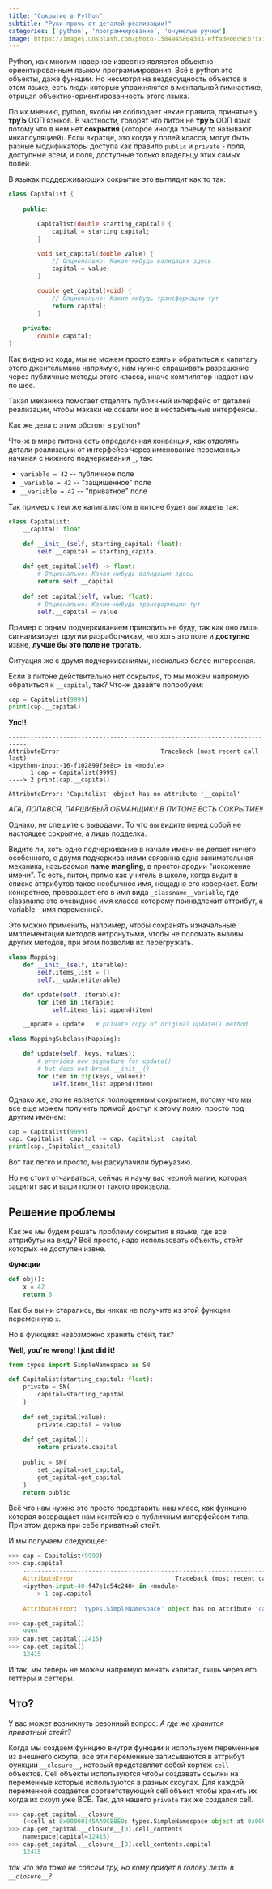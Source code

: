 ```yaml
---
title: "Сокрытие в Python"
subtitle: "Руки прочь от деталей реализации!"
categories: ['python', 'программирование', 'очумелые ручки']
image: https://images.unsplash.com/photo-1584945804383-effade06c9cb?ixid=MnwxMjA3fDB8MHxwaG90by1wYWdlfHx8fGVufDB8fHx8&ixlib=rb-1.2.1&auto=format&fit=crop&w=1050&q=80
---
```


Python, как многим наверное известно является объектно-ориентированным языком программирования.
Всё в python это объекты, даже функции. Но несмотря на вездесущность объектов в этом языке,
есть люди которые упражняются в ментальной гимнастике, отрицая объектно-ориентированность этого языка.

По их мнению, python, якобы не соблюдает некие правила, принятые у **труЪ** ООП языков.
В частности, говорят что питон не **труЪ** ООП язык потому что в нем нет **сокрытия**
(которое иногда почему то называют инкапсуляцией).
Если вкратце, это когда у полей класса, могут быть разные модификаторы доступа
как правило `public` и `private` - поля, доступные всем, и поля, доступные только владельцу этих самых полей.

В языках поддерживающих сокрытие это выглядит как то так:

```cpp
class Capitalist {
    
    public:

        Capitalist(double starting_capital) {
            capital = starting_capital;
        }

        void set_capital(double value) {
            // Опционально: Какая-нибудь валидация здесь
            capital = value;
        }

        double get_capital(void) {
            // Опционально: Какие-нибудь трансформации тут
            return capital;
        }
    
    private:
        double capital;
}
```

Как видно из кода, мы не можем просто взять и обратиться к капиталу этого джентельмана напрямую,
нам нужно спрашивать разрешение через публичные методы этого класса, иначе компилятор надает нам по шее.

Такая механика помогает отделять публичный интерфейс от деталей реализации, чтобы макаки не совали
нос в нестабильные интерфейсы.

Как же дела с этим обстоят в python?

Что-ж в мире питона есть определенная конвенция, как отделять детали реализации от интерфейса
через именование переменных начиная с нижнего подчеркивания `_`, так:

- `variable = 42` -- публичное поле
- `_variable = 42` -- "защищенное" поле
- `__variable = 42` -- "приватное" поле

Так пример с тем же капиталистом в питоне будет выглядеть так:

```python
class Capitalist:
    __capital: float

    def __init__(self, starting_capital: float):
        self.__capital = starting_capital
    
    def get_capital(self) -> float:
        # Опционально: Какая-нибудь валидация здесь
        return self.__capital
    
    def set_capital(self, value: float):
        # Опционально: Какие-нибудь трансформации тут
        self.__capital = value
```

Пример с одним подчеркиванием приводить не буду,
так как оно лишь сигнализирует другим разработчикам,
что хоть это поле и **доступно** извне, **лучше бы это поле не трогать**.

Ситуация же с двумя подчеркиваниями, несколько более интересная.

Если в питоне действительно нет сокрытия, то мы можем напрямую обратиться
к `__capital`, так? Что-ж давайте попробуем:

```python
cap = Capitalist(9999)
print(cap.__capital)
```

**Упс!!**

```
---------------------------------------------------------------------------
AttributeError                            Traceback (most recent call last)
<ipython-input-16-f102899f3e8c> in <module>
      1 cap = Capitalist(9999)
----> 2 print(cap.__capital)

AttributeError: 'Capitalist' object has no attribute '__capital'
```

*АГА, ПОПАВСЯ, ПАРШИВЫЙ ОБМАНЩИК!! В ПИТОНЕ ЕСТЬ СОКРЫТИЕ!!*

Однако, не спешите с выводами. То что вы видите перед собой не настоящее сокрытие,
а лишь подделка.

Видите ли, хоть одно подчеркивание в начале имени не делает ничего особенного, с
двумя подчеркиваниями связанна одна занимательная механика, называемая **name mangling**,
в простонародии "искажение имени".
То есть, питон, прямо как учитель в школе, когда видит в списке аттрибутов такое необычное имя,
нещадно его коверкает. Если конкретнее, превращает его в имя вида `_classname__variable`, где
classname это очевидное имя класса которому принадлежит аттрибут, а variable - имя переменной.

Это можно применить, например, чтобы сохранять изначальные имплементации методов нетронутыми,
чтобы не поломать вызовы других методов, при этом позволив их перегружать.

```python
class Mapping:
    def __init__(self, iterable):
        self.items_list = []
        self.__update(iterable)

    def update(self, iterable):
        for item in iterable:
            self.items_list.append(item)

    __update = update   # private copy of original update() method

class MappingSubclass(Mapping):

    def update(self, keys, values):
        # provides new signature for update()
        # but does not break __init__()
        for item in zip(keys, values):
            self.items_list.append(item)
```

Однако же, это не является полноценным сокрытием, потому что мы все еще можем
получить прямой доступ к этому полю, просто под другим именем:

```python
cap = Capitalist(9999)
cap._Capitalist__capital -= cap._Capitalist__capital
print(cap._Capitalist__capital)
```

Вот так легко и просто, мы раскулачили буржуазию.

Но не стоит отчаиваться, сейчас я научу вас черной магии, которая
защитит вас и ваши поля от такого произвола.

## Решение проблемы

Как же мы будем решать проблему сокрытия в языке, где все аттрибуты на виду?
Всё просто, надо использовать объекты, стейт которых не доступен извне.

**Функции**

```python
def obj():
    x = 42
    return 0
```

Как бы вы ни старались, вы никак не получите из этой функции переменную `x`.

Но в функциях невозможно хранить стейт, так?

**Well, you're wrong! I just did it!**

```python
from types import SimpleNamespace as SN

def Capitalist(starting_capital: float):
    private = SN(
        capital=starting_capital
    )
    
    def set_capital(value):
        private.capital = value
    
    def get_capital():
        return private.capital
    
    public = SN(
        set_capital=set_capital,
        get_capital=get_capital
    )
    return public
```

Всё что нам нужно это просто представить наш класс, как функцию
которая возвращает нам контейнер с публичным интерфейсом типа.
При этом держа при себе приватный стейт.

И мы получаем следующее:

```python
>>> cap = Capitalist(9999)
>>> cap.capital
    ---------------------------------------------------------------------------
    AttributeError                            Traceback (most recent call last)
    <ipython-input-40-f47e1c54c240> in <module>
    ----> 1 cap.capital
    
    AttributeError: 'types.SimpleNamespace' object has no attribute 'capital'
    
>>> cap.get_capital()
    9999
>>> cap.set_capital(12415)
>>> cap.get_capital()
    12415
```

И так, мы теперь не можем напрямую менять капитал, лишь через его геттеры и сеттеры.

## Что?

У вас может возникнуть резонный вопрос: _А где же хранится приватный стейт?_

Когда мы создаем функцию внутри функции и используем переменные из внешнего
скоупа, все эти переменные записываются в аттрибут функции
`__closure__`, который представляет собой кортеж `cell` объектов.
Cell объекты используются чтобы создавать ссылки на переменные
которые используются в разных скоупах.
Для каждой переменной создается соответствующий cell объект чтобы хранить их когда их скоуп уже ВСЁ.
Так, для нашего `private` так же создался cell.

```python
>>> cap.get_capital.__closure__
    (<cell at 0x00000145AA9CBBE0: types.SimpleNamespace object at 0x00000145AA9CBB80>,)
>>> cap.get_capital.__closure__[0].cell_contents
    namespace(capital=12415)
>>> cap.get_capital.__closure__[0].cell_contents.capital
    12415
```

_так что это тоже не совсем тру, но кому придет в голову лезть в `__closure__`?_
